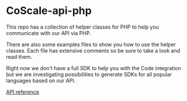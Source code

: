 # CoScale-api-php

This repo has a collection of helper classes for PHP to help you communicate with our API via PHP.

There are also some examples files to show you how to use the helper classes. Each file has extensive comments so be sure to take a look and read them.

Right now we don't have a full SDK to help you with the Code integration but we are investigating possibilities to generate SDKs for all popular languages based on our API.

[API reference](http://docs.coscale.com/api/) 
